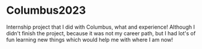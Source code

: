 # Columbus2023
Internship project that I did with Columbus, what and experience!
Although I didn't finish the project, because it was not my career path, but I had lot's of fun learning new things which would help me with where I am now!
